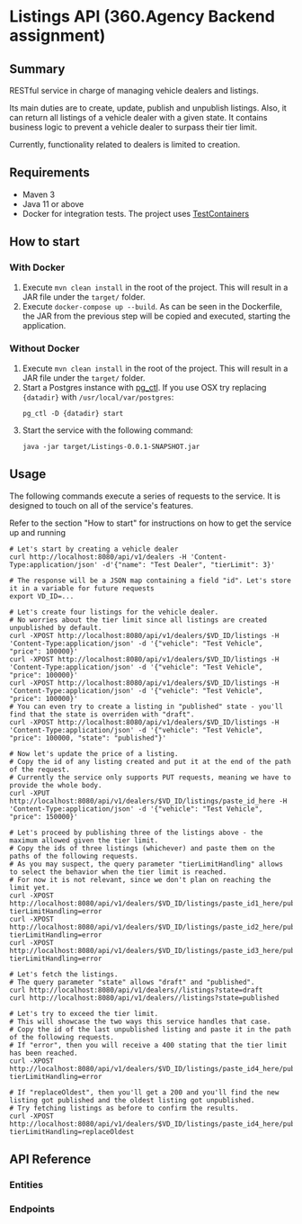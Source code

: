 # Listings API (360.Agency Backend assignment)

## Summary
RESTful service in charge of managing vehicle dealers and listings.

Its main duties are to create, update, publish and unpublish listings. Also,
it can return all listings of a vehicle dealer with a given state. It contains
business logic to prevent a vehicle dealer to surpass their tier limit.

Currently, functionality related to dealers is limited to creation.

## Requirements
- Maven 3
- Java 11 or above
- Docker for integration tests. The project uses [TestContainers](https://www.testcontainers.org/)

## How to start
### With Docker
1. Execute `mvn clean install` in the root of the project. This will result in
   a JAR file under the `target/` folder.
2. Execute `docker-compose up --build`. As can be seen in the Dockerfile, the
   JAR from the previous step will be copied and executed, starting the
   application.

### Without Docker
1. Execute `mvn clean install` in the root of the project. This will result in
   a JAR file under the `target/` folder.
2. Start a Postgres instance with [pg_ctl](https://www.postgresql.org/docs/10/app-pg-ctl.html). If you use OSX try replacing `{datadir}` with `/usr/local/var/postgres`:
   ```
   pg_ctl -D {datadir} start
   ```
3. Start the service with the following command:
   ```
   java -jar target/Listings-0.0.1-SNAPSHOT.jar
   ```

## Usage
The following commands execute a series of requests to the service. It is
designed to touch on all of the service's features.

Refer to the section "How to start" for instructions on how to get the
service up and running
```
# Let's start by creating a vehicle dealer
curl http://localhost:8080/api/v1/dealers -H 'Content-Type:application/json' -d'{"name": "Test Dealer", "tierLimit": 3}'

# The response will be a JSON map containing a field "id". Let's store it in a variable for future requests
export VD_ID=...

# Let's create four listings for the vehicle dealer.
# No worries about the tier limit since all listings are created unpublished by default.
curl -XPOST http://localhost:8080/api/v1/dealers/$VD_ID/listings -H 'Content-Type:application/json' -d '{"vehicle": "Test Vehicle", "price": 100000}'
curl -XPOST http://localhost:8080/api/v1/dealers/$VD_ID/listings -H 'Content-Type:application/json' -d '{"vehicle": "Test Vehicle", "price": 100000}'
curl -XPOST http://localhost:8080/api/v1/dealers/$VD_ID/listings -H 'Content-Type:application/json' -d '{"vehicle": "Test Vehicle", "price": 100000}'
# You can even try to create a listing in "published" state - you'll find that the state is overriden with "draft".
curl -XPOST http://localhost:8080/api/v1/dealers/$VD_ID/listings -H 'Content-Type:application/json' -d '{"vehicle": "Test Vehicle", "price": 100000, "state": "published"}'

# Now let's update the price of a listing.
# Copy the id of any listing created and put it at the end of the path of the request.
# Currently the service only supports PUT requests, meaning we have to provide the whole body.
curl -XPUT http://localhost:8080/api/v1/dealers/$VD_ID/listings/paste_id_here -H 'Content-Type:application/json' -d '{"vehicle": "Test Vehicle", "price": 150000}'

# Let's proceed by publishing three of the listings above - the maximum allowed given the tier limit.
# Copy the ids of three listings (whichever) and paste them on the paths of the following requests.
# As you may suspect, the query parameter "tierLimitHandling" allows to select the behavior when the tier limit is reached.
# For now it is not relevant, since we don't plan on reaching the limit yet.
curl -XPOST http://localhost:8080/api/v1/dealers/$VD_ID/listings/paste_id1_here/publish?tierLimitHandling=error
curl -XPOST http://localhost:8080/api/v1/dealers/$VD_ID/listings/paste_id2_here/publish?tierLimitHandling=error
curl -XPOST http://localhost:8080/api/v1/dealers/$VD_ID/listings/paste_id3_here/publish?tierLimitHandling=error

# Let's fetch the listings.
# The query parameter "state" allows "draft" and "published".
curl http://localhost:8080/api/v1/dealers//listings?state=draft
curl http://localhost:8080/api/v1/dealers//listings?state=published

# Let's try to exceed the tier limit.
# This will showcase the two ways this service handles that case.
# Copy the id of the last unpublished listing and paste it in the path of the following requests.
# If "error", then you will receive a 400 stating that the tier limit has been reached.
curl -XPOST http://localhost:8080/api/v1/dealers/$VD_ID/listings/paste_id4_here/publish?tierLimitHandling=error

# If "replaceOldest", then you'll get a 200 and you'll find the new listing got published and the oldest listing got unpublished.
# Try fetching listings as before to confirm the results.
curl -XPOST http://localhost:8080/api/v1/dealers/$VD_ID/listings/paste_id4_here/publish?tierLimitHandling=replaceOldest
```

## API Reference
### Entities

### Endpoints

